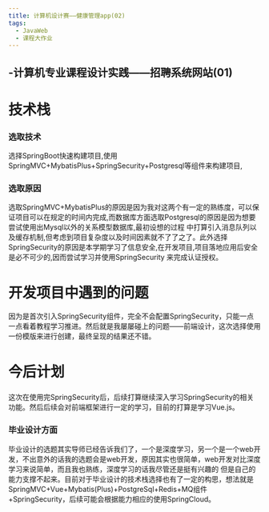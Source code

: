 ```yaml
---
title: 计算机设计赛——健康管理app(02)
tags: 
  - JavaWeb
  - 课程大作业
---
```



## -计算机专业课程设计实践——招聘系统网站(01)

# 技术栈

### 选取技术

选择SpringBoot快速构建项目,使用SpringMVC+MybatisPlus+SpringSecurity+Postgresql等组件来构建项目,

### 选取原因

选取SpringMVC+MybatisPlus的原因是因为我对这两个有一定的熟练度，可以保证项目可以在规定的时间内完成,而数据库方面选取Postgresql的原因是因为想要尝试使用出Mysql以外的关系模型数据库,最初设想的过程
中打算引入消息队列以及缓存机制,但考虑到项目复杂度以及时间因素就不了了之了。此外选择SpringSecurity的原因是本学期学习了信息安全,在开发项目,项目落地应用后安全是必不可少的,因而尝试学习并使用SpringSecurity
来完成认证授权。

# 开发项目中遇到的问题

因为是首次引入SpringSecurity组件，完全不会配置SpringSecurity，只能一点一点看着教程学习推进。然后就是我屡屡碰上的问题——前端设计，这次选择使用一份模版来进行创建，最终呈现的结果还不错。

# 今后计划

### 

这次在使用完SpringSecurity后，后续打算继续深入学习SpringSecurity的相关功能。然后后续会对前端框架进行一定的学习，目前的打算是学习Vue.js。

### 毕业设计方面

毕业设计的选题其实导师已经告诉我们了，一个是深度学习，另一个是一个web开发，不出意外的话我的选题会是web开发，原因其实也很简单，web开发对比深度学习来说简单，而且我也熟练，深度学习的话我尽管还是挺有兴趣的
但是自己的能力支撑不起来。目前对于毕业设计的技术栈选择也有了一定的构思，想法就是SpringMVC+Vue+Mybatis(Plus)+PostgreSql+Redis+MQ组件+SpringSecurity，后续可能会根据能力相应的使用SpringCloud。

